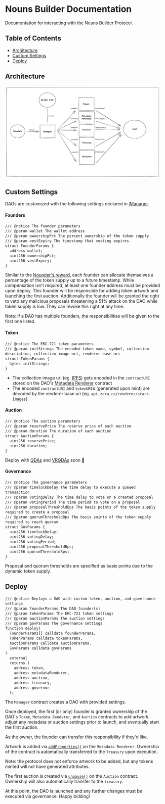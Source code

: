 # Nouns Builder Documentation

Documentation for interacting with the Nouns Builder Protocol.

## Table of Contents

- [Architecture](#architecture)
- [Custom Settings](#custom-settings)
- [Deploy](#deploy)

## Architecture

![protocol](../assets/protocol.png)

## Custom Settings

DAOs are customized with the following settings declared in [IManager](https://github.com/code-423n4/2022-09-nouns-builder/blob/0915d87f82c85039bfd8de815b1ef9ccc49b9bda/src/manager/IManager.sol).

#### Founders

```solidity
/// @notice The founder parameters
/// @param wallet The wallet address
/// @param ownershipPct The percent ownership of the token supply
/// @param vestExpiry The timestamp that vesting expires
struct FounderParams {
  address wallet;
  uint256 ownershipPct;
  uint256 vestExpiry;
}

```

Similar to the [Nounder's reward](https://nouns.wtf/nounders), each founder can allocate themselves a percentage of the token supply up to a future timestamp. While compensation isn't required, at least one founder address must be provided upon deploy. This founder will be responsible for adding token artwork and launching the first auction. Additionally the founder will be granted the right to veto any malicious proposals threatening a 51% attack on the DAO while token supply is low. They can revoke this right at any time.

Note: if a DAO has multiple founders, the responsibilities will be given to the first one listed.

#### Token

```solidity
/// @notice The ERC-721 token parameters
/// @param initStrings The encoded token name, symbol, collection description, collection image uri, renderer base uri
struct TokenParams {
  bytes initStrings;
}

```

- The collection image uri (eg. [IPFS](https://bafybeicyerb22m6c57kcbibm56dgj6mi7axk3jlibfyxebdyvrofeu5tci.ipfs.dweb.link/0xbcdc9da9c893d3d2adc2daa09984af9195ef9f3e0ab338aff57a80c9e17fa8fd.webp)) gets encoded in the `contractURI` stored on the DAO's [Metadata Renderer]() contract
- The encoded `contractURI` and `tokenURI`s (generated upon mint) are decoded by the renderer base uri (eg. `api.zora.co/renderer/stack-images`)

#### Auction

```solidity
/// @notice The auction parameters
/// @param reservePrice The reserve price of each auction
/// @param duration The duration of each auction
struct AuctionParams {
  uint256 reservePrice;
  uint256 duration;
}

```

Deploy with [GDAs](https://www.paradigm.xyz/2022/04/gda) and [VRGDAs](https://www.paradigm.xyz/2022/08/vrgda) soon :eyes:

#### Governance

```solidity
/// @notice The governance parameters
/// @param timelockDelay The time delay to execute a queued transaction
/// @param votingDelay The time delay to vote on a created proposal
/// @param votingPeriod The time period to vote on a proposal
/// @param proposalThresholdBps The basis points of the token supply required to create a proposal
/// @param quorumThresholdBps The basis points of the token supply required to reach quorum
struct GovParams {
  uint256 timelockDelay;
  uint256 votingDelay;
  uint256 votingPeriod;
  uint256 proposalThresholdBps;
  uint256 quorumThresholdBps;
}

```

Proposal and quorum thresholds are specified as basis points due to the dynamic token supply.

## Deploy

```solidity
/// @notice Deploys a DAO with custom token, auction, and governance settings
/// @param founderParams The DAO founder(s)
/// @param tokenParams The ERC-721 token settings
/// @param auctionParams The auction settings
/// @param govParams The governance settings
function deploy(
  FounderParams[] calldata founderParams,
  TokenParams calldata tokenParams,
  AuctionParams calldata auctionParams,
  GovParams calldata govParams
)
  external
  returns (
    address token,
    address metadataRenderer,
    address auction,
    address treasury,
    address governor
  );

```

The `Manager` contract creates a DAO with provided settings.

Once deployed, the first (or only) founder is granted ownership of the DAO's `Token`, `Metadata Renderer`, and `Auction` contracts to add artwork, adjust any metadata or auction settings prior to launch, and eventually start the first auction.

As the owner, the founder can transfer this responsibility if they'd like.

Artwork is added via [`addProperties()`](https://github.com/code-423n4/2022-09-nouns-builder/blob/0915d87f82c85039bfd8de815b1ef9ccc49b9bda/src/token/metadata/MetadataRenderer.sol#L91-L95) on the `Metadata Renderer`. Ownership of the contract is automatically transferred to the `Treasury` upon execution.

Note: the protocol does not enforce artwork to be added, but any tokens minted will not have generated attributes.

The first auction is created via [`unpause()`](https://github.com/code-423n4/2022-09-nouns-builder/blob/0915d87f82c85039bfd8de815b1ef9ccc49b9bda/src/auction/Auction.sol#L241) on the `Auction` contract. Ownership will also automatically transfer to the `treasury`.

At this point, the DAO is launched and any further changes must be executed via governance. Happy bidding!
